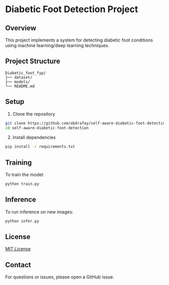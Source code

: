 # Diabetic Foot Detection Project

## Overview
This project implements a system for detecting diabetic foot conditions using machine learning/deep learning techniques.

## Project Structure
```
Diabetic_foot_fyp/
├── dataset/
├── models/
└── README.md
```

## Setup
1. Clone the repository
```bash
git clone https://github.com/abdrafay/self-aware-diabetic-foot-detection.git
cd self-aware-diabetic-foot-detection
```

2. Install dependencies
```bash
pip install -r requirements.txt
```

## Training
To train the model:
```bash
python train.py
```

## Inference
To run inference on new images:
```bash
python infer.py
```

## License
[MIT License](LICENSE)

## Contact
For questions or issues, please open a GitHub issue.